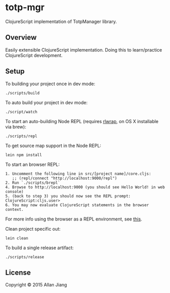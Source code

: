 # totp-mgr

ClojureScript implementation of TotpManager library.

## Overview

Easily extensible ClojureScript implementation. Doing this to learn/practice ClojureScript development.

## Setup

To building your project once in dev mode:

    ./scripts/build

To auto build your project in dev mode:

    ./script/watch

To start an auto-building Node REPL (requires
[rlwrap](http://utopia.knoware.nl/~hlub/uck/rlwrap/), on OS X
installable via brew):

    ./scripts/repl

To get source map support in the Node REPL:

    lein npm install

To start an browser REPL:
    
    1. Uncomment the following line in src/[project name]/core.cljs: 
       ;; (repl/connect "http://localhost:9000/repl")
    2. Run `./scripts/brepl`
    4. Browse to http://localhost:9000 (you should see Hello World! in web console)
    5. (back to step 3) you should now see the REPL prompt: ClojureScript:cljs.user> 
    6. You may now evaluate ClojureScript statements in the browser context. 

For more info using the browser as a REPL environment, see
[this](https://github.com/clojure/clojurescript/wiki/The-REPL-and-Evaluation-Environments#browser-as-evaluation-environment).

Clean project specific out:

    lein clean

To build a single release artifact:

    ./scripts/release

## License

Copyright © 2015 Allan Jiang

